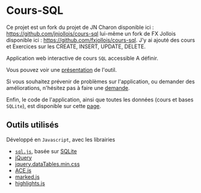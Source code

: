 # Cours-SQL
Ce projet est un fork du projet de JN Charon disponible ici :  https://github.com/jnjollois/cours-sql lui-même un fork de FX Jollois disponible ici : https://github.com/fxjollois/cours-sql. J'y ai ajouté des cours et Exercices sur les CREATE, INSERT, UPDATE, DELETE.


Application web interactive de cours `SQL` accessible A définir. 

Vous pouvez voir une [présentation](https://www.charon.org/cours-sql/presentation/) de l'outil.

Si vous souhaitez prévenir de problèmes sur l'application, ou demander des améliorations, n'hésitez pas à faire une [demande](https://github.com/jncharon/cours-sql/issues).

Enfin, le code de l'application, ainsi que toutes les données (cours et bases `SQLite`), est disponible sur cette [page](https://github.com/jncharon/cours-sql).

## Outils utilisés

Développé en `Javascript`, avec les librairies 

- [`sql.js`](https://github.com/kripken/sql.js/), basée sur [SQLite](https://www.sqlite.org/)
- [jQuery](https://jquery.com/)
- [jquery.dataTables.min.css](https://datatables.net/)
- [ACE.js](https://ace.c9.io/)
- [marked.js](https://marked.js.org/)
- [highlights.js](https://highlightjs.org/)
